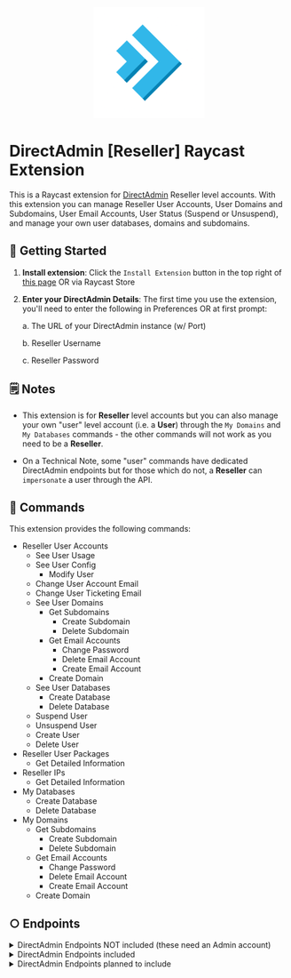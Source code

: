 <p align="center">
    <img src="./assets/directadmin-reseller@dark.png" width="200" height="200" />
</p>

# DirectAdmin [Reseller] Raycast Extension

This is a Raycast extension for [DirectAdmin](https://www.directadmin.com/) Reseller level accounts. With this extension you can manage Reseller User Accounts, User Domains and Subdomains, User Email Accounts, User Status (Suspend or Unsuspend), and manage your own user databases, domains and subdomains.

## 🚀 Getting Started

1. **Install extension**: Click the `Install Extension` button in the top right of [this page](https://www.raycast.com/xmok/directadmin-reseller) OR via Raycast Store

2. **Enter your DirectAdmin Details**: The first time you use the extension, you'll need to enter the following in Preferences OR at first prompt:

    a. The URL of your DirectAdmin instance (w/ Port)

    b. Reseller Username

    c. Reseller Password

## 🗒️ Notes

- This extension is for ****Reseller**** level accounts but you can also manage your own "user" level account (i.e. a ****User****) through the `My Domains` and `My Databases` commands - the other commands will not work as you need to be a **Reseller**.

- On a Technical Note, some "user" commands have dedicated DirectAdmin endpoints but for those which do not, a **Reseller** can `impersonate` a user through the API.

## 🔧 Commands

This extension provides the following commands:

- Reseller User Accounts
    - See User Usage
    - See User Config
        - Modify User
    - Change User Account Email
    - Change User Ticketing Email
    - See User Domains
        - Get Subdomains
            - Create Subdomain
            - Delete Subdomain
        - Get Email Accounts
            - Change Password
            - Delete Email Account
            - Create Email Account
        - Create Domain
    - See User Databases
        - Create Database
        - Delete Database
    - Suspend User
    - Unsuspend User
    - Create User
    - Delete User
- Reseller User Packages
    - Get Detailed Information
- Reseller IPs
    - Get Detailed Information
- My Databases
    - Create Database
    - Delete Database
- My Domains
    - Get Subdomains
        - Create Subdomain
        - Delete Subdomain
    - Get Email Accounts
        - Change Password
        - Delete Email Account
        - Create Email Account
    - Create Domain
    
## ○ Endpoints

<details>
<summary>DirectAdmin Endpoints NOT included (these need an Admin account)</summary>

* CMD_API_ACCOUNT_ADMIN
* CMD_API_ACCOUNT_RESELLER
* CMD_API_SHOW_RESELLERS
* CMD_API_SHOW_ADMINS
* CMD_API_SHOW_ALL_USERS
* CMD_API_ADMIN_STATS
* CMD_API_PACKAGES_RESELLER

</details>

<details>
<summary>DirectAdmin Endpoints included</summary>

* CMD_API_ACCOUNT_USER
* CMD_API_SELECT_USERS
* CMD_API_SHOW_USERS
* CMD_API_CHANGE_INFO
* CMD_API_TICKET
* CMD_API_MODIFY_USER
* CMD_API_SHOW_USER_USAGE
* CMD_API_SHOW_USER_CONFIG
* CMD_API_SHOW_USER_DOMAINS
* CMD_API_PACKAGES_USER
* CMD_API_GET_SESSION
* CMD_API_SHOW_DOMAINS
* CMD_API_DOMAIN
* CMD_API_SUBDOMAINS
* CMD_API_DATABASES
* CMD_CHANGE_EMAIL_PASSWORD
* CMD_API_POP

</details>

<details>
<summary>DirectAdmin Endpoints planned to include</summary>

* CMD_API_ACCOUNT_USER - create a new user account without the need for a user package (as of `Initial Version`, a package must be specified)

</details>